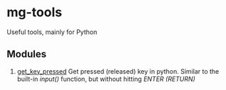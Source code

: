 # mg-tools #
Useful tools, mainly for Python

## Modules ##
1. [get_key_pressed](mgtools/)
    Get pressed (released) key in python.
    Similar to the built-in *input()* function, but without hitting *ENTER (RETURN)*
